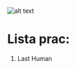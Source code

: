 ![alt text](https://preview.ibb.co/dJsf7o/unity_background_image_8.jpg)

# Lista prac:
1) Last Human 

